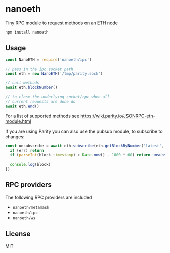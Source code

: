 # nanoeth

Tiny RPC module to request methods on an ETH node

``` sh
npm install nanoeth
```

## Usage

``` js
const NanoETH = require('nanoeth/ipc')

// pass in the ipc socket path
const eth = new NanoETH('/tmp/parity.sock')

// call methods
await eth.blockNumber()

// to close the underlying socket/rpc when all
// current requests are done do
await eth.end()
```

For a list of supported methods see https://wiki.parity.io/JSONRPC-eth-module.html

If you are using Parity you can also use the pubsub module, to subscribe to
changes:

```js
const unsubscribe = await eth.subscribe(eth.getBlockByNumber('latest', false), function (err, block) {
  if (err) return
  if (parseInt(block.timestamp) > Date.now() - 1000 * 60) return unsubscribe()

  console.log(block)
})
```

## RPC providers

The following RPC providers are included

* `nanoeth/metamask`
* `nanoeth/ipc`
* `nanoeth/ws`

## License

MIT
